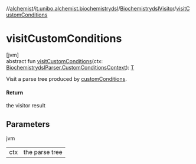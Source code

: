 //[alchemist](../../../index.md)/[it.unibo.alchemist.biochemistrydsl](../index.md)/[BiochemistrydslVisitor](index.md)/[visitCustomConditions](visit-custom-conditions.md)

# visitCustomConditions

[jvm]\
abstract fun [visitCustomConditions](visit-custom-conditions.md)(ctx: [BiochemistrydslParser.CustomConditionsContext](../-biochemistrydsl-parser/-custom-conditions-context/index.md)): [T](../../it.unibo.alchemist.model.implementations.conditions/-neighborhood-present/index.md)

Visit a parse tree produced by [customConditions](../-biochemistrydsl-parser/custom-conditions.md).

#### Return

the visitor result

## Parameters

jvm

| | |
|---|---|
| ctx | the parse tree |
